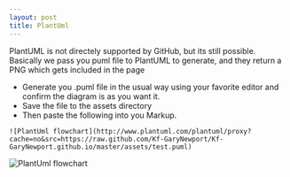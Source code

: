 ```yaml
---
layout: post
title: PlantUml
---
```


PlantUML is not directely supported by GitHub, but its still possible.
Basically we pass you puml file to PlantUML to generate, and they return a PNG which gets included in the page

* Generate you .puml file in the usual way using your favorite editor and confirm the diagram is as you want it.
* Save the file to the assets directory
* Then paste the following into you Markup. 

``
![PlantUml flowchart](http://www.plantuml.com/plantuml/proxy?cache=no&src=https://raw.github.com/Kf-GaryNewport/Kf-GaryNewport.github.io/master/assets/test.puml)
``

![PlantUml flowchart](http://www.plantuml.com/plantuml/proxy?cache=no&src=https://raw.github.com/Kf-GaryNewport/Kf-GaryNewport.github.io/master/assets/test.puml)

